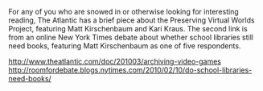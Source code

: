 For any of you who are snowed in or otherwise looking for interesting reading, The Atlantic has a brief piece about the Preserving Virtual Worlds Project, featuring Matt Kirschenbaum and Kari Kraus. The second link is from an online New York Times debate about whether school libraries still need books, featuring Matt Kirschenbaum as one of five respondents.

<http://www.theatlantic.com/doc/201003/archiving-video-games> <http://roomfordebate.blogs.nytimes.com/2010/02/10/do-school-libraries-need-books/>